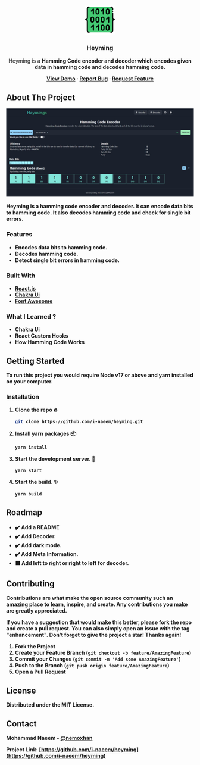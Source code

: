 <!-- PROJECT LOGO -->
<br />
<div align="center">

<a href="https://github.com/i-naeem/heyming">
<img src="public/favicon.png" alt="Logo" width="80" height="80">
</a>
<h3 align="center">Heyming</h3>
<p align="center">
Heyming is a <strong> Hamming Code <strong> encoder and decoder which encodes given data in hamming code and decodes hamming code.
<br />

<a href="https://i-naeem.github.io/heyming">View Demo</a>
·
<a href="https://github.com/i-naeem/heyming/issues">Report Bug</a>
·
<a href="https://github.com/i-naeem/heyming/issues">Request Feature</a>
</p>

</div>

<!-- ABOUT THE PROJECT -->

## About The Project

![Heyming Demo Picture](demo.jpeg)

Heyming is a hamming code encoder and decoder. It can encode data bits to hamming code. It also decodes hamming code and check for single bit errors.

### Features

- Encodes data bits to hamming code.
- Decodes hamming code.
- Detect single bit errors in hamming code.

### Built With

- [React.js](https://reactjs.org/)
- [Chakra Ui](https://chakra-ui.com/)
- [Font Awesome](https://fontawesome.com/icons)

### What I Learned ?

- Chakra Ui
- React Custom Hooks
- How Hamming Code Works

<!-- GETTING STARTED -->

## Getting Started

To run this project you would require Node v17 or above and yarn installed on your computer.

### Installation

1. Clone the repo :fire:

   ```sh
   git clone https://github.com/i-naeem/heyming.git
   ```

2. Install yarn packages :package:

   ```sh
   yarn install
   ```

3. Start the development server. :hammer:

   ```sh
   yarn start
   ```

4. Start the build. :sparkles:

    ```sh
    yarn build
    ```

<!-- ROADMAP -->

## Roadmap

- :heavy_check_mark: Add a README
- :heavy_check_mark: Add Decoder.
- :heavy_check_mark: Add dark mode.
- :heavy_check_mark: Add Meta Information.
- :black_large_square: Add left to right or right to left for decoder.

<!-- CONTRIBUTING -->

## Contributing

Contributions are what make the open source community such an amazing place to learn, inspire, and create. Any contributions you make are **greatly appreciated**.

If you have a suggestion that would make this better, please fork the repo and create a pull request. You can also simply open an issue with the tag "enhancement".
Don't forget to give the project a star! Thanks again!

1. Fork the Project
2. Create your Feature Branch (`git checkout -b feature/AmazingFeature`)
3. Commit your Changes (`git commit -m 'Add some AmazingFeature'`)
4. Push to the Branch (`git push origin feature/AmazingFeature`)
5. Open a Pull Request

<!-- LICENSE -->

## License

Distributed under the MIT License.

<!-- CONTACT -->

## Contact

Mohammad Naeem - [@nemoxhan](https://twitter.com/nemoxhan)

Project Link: [https://github.com/i-naeem/heyming](https://github.com/i-naeem/heyming)
